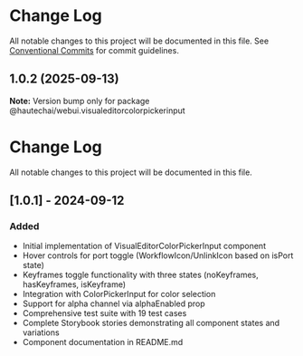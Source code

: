 # Change Log

All notable changes to this project will be documented in this file.
See [Conventional Commits](https://conventionalcommits.org) for commit guidelines.

## 1.0.2 (2025-09-13)

**Note:** Version bump only for package @hautechai/webui.visualeditorcolorpickerinput

# Change Log

All notable changes to this project will be documented in this file.

## [1.0.1] - 2024-09-12

### Added

- Initial implementation of VisualEditorColorPickerInput component
- Hover controls for port toggle (WorkflowIcon/UnlinkIcon based on isPort state)
- Keyframes toggle functionality with three states (noKeyframes, hasKeyframes, isKeyframe)
- Integration with ColorPickerInput for color selection
- Support for alpha channel via alphaEnabled prop
- Comprehensive test suite with 19 test cases
- Complete Storybook stories demonstrating all component states and variations
- Component documentation in README.md
